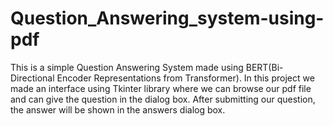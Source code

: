 # Question_Answering_system-using-pdf
This is a simple Question Answering System made using BERT(Bi-Directional Encoder Representations from Transformer). In this project we made an interface using Tkinter library where we can browse our pdf file and can give the question in the dialog box. After submitting our question, the answer will be shown in the answers dialog box.
